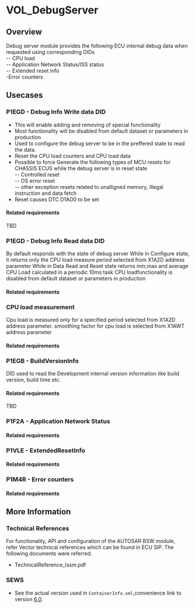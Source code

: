 # VOL_DebugServer

## Overview

Debug server module provides the following ECU internal debug data when requested using corresponding DIDs<br/>
    -- CPU load<br/>
    -- Application Network Status/ISS status<br/>
    -- Extended reset info<br/>
    -Error counters
	
## Usecases

### P1EGD - Debug Info Write data DID

* This will enable adding and removing of special functionality
* Most functionality will be disabled from default dataset or parameters in production
* Used to configure the debug server to be in the preffered state to read the data.
* Reset the CPU load counters and CPU load data
* Possible to force Generate the following types of MCU resets for CHASSIS ECUS while the debug server is in reset state<br/>
   -- Controlled reset<br/>
   -- OS error reset<br/>
   -- other exception resets related to unalligned memory, illegal instruction and data fetch
* Reset causes DTC D1AD0 to be set

#### Related requirements

TBD

### P1EGD - Debug Info Read data DID

By default responds with the state of debug server
While in Configure state, it returns only the CPU load measure period selected from X1A2D address parameter
While in Data Read and Reset state returns min,max and average CPU Load calculated in a periodic 10ms task 
CPU loadfunctionality is disabled from default dataset or parameters in production

#### Related requirements

### CPU load measurement

Cpu load is measured only for a specified period selected from X1A2D address parameter.
smoothing factor for cpu load is selected from X1AWT address parameter

#### Related requirements

### P1EGB - BuildVersionInfo

DID used to read the Development internal version information like build version, build time etc.

#### Related requirements

TBD

### P1F2A - Application Network Status

#### Related requirements

### P1VLE - ExtendedResetInfo

#### Related requirements

### P1M4R - Error counters

#### Related requirements

## More Information

### Technical References

  For functionality, API and configuration of the AUTOSAR BSW module,<br/> refer Vector technical references which can be found in ECU SIP.
  The following documents were referred.
* TechnicalReference_Issm.pdf

### SEWS

* See the actual version used in `ContainerInfo.xml`,convenience link to version [6.0](https://sews.volvo.net/Sews2/ViewData/ViewContainerData.aspx?ContainerId=26026).

